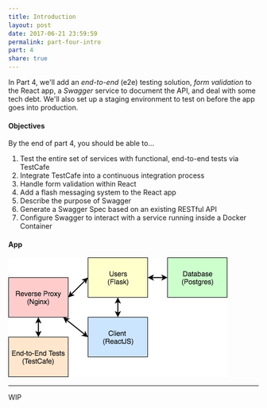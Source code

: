```yaml
---
title: Introduction
layout: post
date: 2017-06-21 23:59:59
permalink: part-four-intro
part: 4
share: true
---
```


In Part 4, we'll add an *end-to-end* (e2e) testing solution, *form validation* to the React app, a *Swagger* service to document the API, and deal with some tech debt. We'll also set up a staging environment to test on before the app goes into production.

#### Objectives

By the end of part 4, you should be able to...

1. Test the entire set of services with functional, end-to-end tests via TestCafe
1. Integrate TestCafe into a continuous integration process
1. Handle form validation within React
1. Add a flash messaging system to the React app
1. Describe the purpose of Swagger
1. Generate a Swagger Spec based on an existing RESTful API
1. Configure Swagger to interact with a service running inside a Docker Container

#### App

<div style="text-align:left;">
  <img src="/assets/img/testdriven-architecture-part4.png" style="max-width: 100%; border:0; box-shadow: none;" alt="microservice architecture">
</div>

---

WIP

